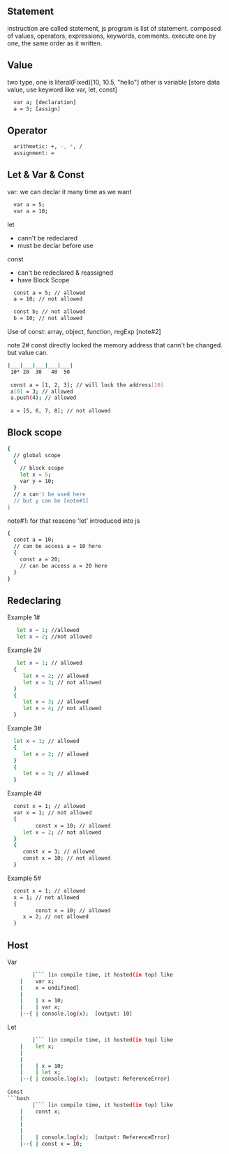 
## Statement

instruction are called statement, js program is list of statement.
composed of values, operators, expressions, keywords, comments. 
execute one by one, the same order as it written.


## Value 

two type, one is literal(Fixed)[10, 10.5, "hello"]
other is variable [store data value, use keyword like var, let, const] 

```bash
  var a; [declaration]
  a = 5; [assign]
```

## Operator

```bash
  arithmetic: +, -, *, /
  assignment: =
```

## Let & Var & Const

var: we can declar it many time as we want

```bash
  var a = 5;
  var a = 10;
```

let

* cann't be redeclared
* must be declar before use

const

* can't be  redeclared & reassigned
* have Block Scope

```bash
  const a = 5; // allowed
  a = 10; // not allowed

  const b; // not allowed
  b = 10; // not allowed
```
Use of const: array, object, function, regExp [note#2]

note 2# const directly locked the memory address that cann't be changed. but
value can.

```bash
|___|___|___|___|___|
 10* 20  30   40  50
 
 const a = [1, 2, 3]; // will lock the address[10]
 a[0] = 3; // allowed
 a.push(4); // allowed
 
 a = [5, 6, 7, 8]; // not allowed
```

## Block scope

```bash
{
  // global scope
  {
    // block scope
    let x = 5;
    var y = 10;
  }
  // x can't be used here
  // but y can be [note#1]
}
```
note#1: for that reasone 'let' introduced into js


```bash
{
  const a = 10;
  // can be access a = 10 here
  {
    const a = 20;
    // can be access a = 20 here
  }
}
```

## Redeclaring

Example 1#
```bash
   let x = 1; //allowed
   let x = 2; //not allowed
```
Example 2#
```bash
   let x = 1; // allowed
  {
	 let x = 2; // allowed
	 let x = 3; // not allowed
  }
  {
	 let x = 3; // allowed
	 let x = 4; // not allowed
  }
```

Example 3#
```bash
  let x = 1; // allowed
  {
	 let x = 2; // allowed
  }
  {
	 let x = 3; // allowed
  }
```

Example 4#
```bash
  const x = 1; // allowed
  var x = 1; // not allowed
  {
         const x = 10; // allowed
	 let x = 2; // not allowed
  }
  {
	 const x = 3; // allowed
	 const x = 10; // not allowed
  }
```

Example 5#
```bash
  const x = 1; // allowed
  x = 1; // not allowed
  {
         const x = 10; // allowed
	 x = 2; // not allowed
  }
```

## Host

Var
```bash
        |``` [in compile time, it hosted(in top) like 
	|    var x;
	|    x = undifined]
	|
	|    | x = 10;
	|    | var x;
	|--{ | console.log(x);  [output: 10]
```

Let
```bash
        |``` [in compile time, it hosted(in top) like 
	|    let x;
	|    
	|
	|    | x = 10;
	|    | let x;
	|--{ | console.log(x);  [output: ReferenceError]
	
Const
```bash
        |``` [in compile time, it hosted(in top) like 
	|    const x;
	|    
	|
	|    
	|    | console.log(x);  [output: ReferenceError]
	|--{ | const x = 10;
